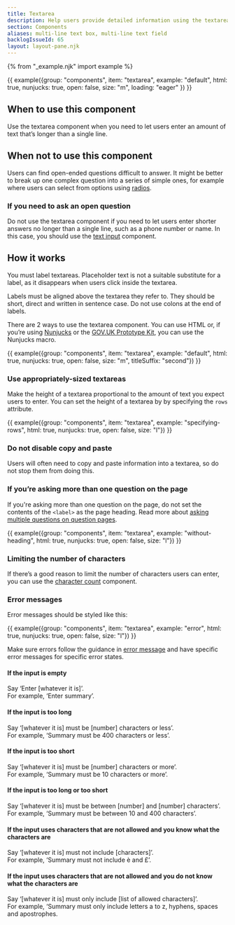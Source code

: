 ```yaml
---
title: Textarea
description: Help users provide detailed information using the textarea component
section: Components
aliases: multi-line text box, multi-line text field
backlogIssueId: 65
layout: layout-pane.njk
---
```


{% from "_example.njk" import example %}

{{ example({group: "components", item: "textarea", example: "default", html: true, nunjucks: true, open: false, size: "m", loading: "eager" }) }}

## When to use this component

Use the textarea component when you need to let users enter an amount of text that’s longer than a single line.

## When not to use this component

Users can find open-ended questions difficult to answer. It might be better to break up one complex question into a series of simple ones, for example where users can select from options using [radios](/components/radios/).

### If you need to ask an open question

Do not use the textarea component if you need to let users enter shorter answers no longer than a single line, such as a phone number or name. In this case, you should use the [text input](/components/text-input/) component.

## How it works

You must label textareas. Placeholder text is not a suitable substitute for a label, as it disappears when users click inside the textarea.

Labels must be aligned above the textarea they refer to. They should be short, direct and written in sentence case. Do not use colons at the end of labels.

There are 2 ways to use the textarea component. You can use HTML or, if you’re using [Nunjucks](https://mozilla.github.io/nunjucks/) or the [GOV.UK Prototype Kit](https://prototype-kit.service.gov.uk), you can use the Nunjucks macro.

{{ example({group: "components", item: "textarea", example: "default", html: true, nunjucks: true, open: false, size: "m", titleSuffix: "second"}) }}

### Use appropriately-sized textareas

Make the height of a textarea proportional to the amount of text you expect users to enter. You can set the height of a textarea by by specifying the `rows` attribute.

{{ example({group: "components", item: "textarea", example: "specifying-rows", html: true, nunjucks: true, open: false, size: "l"}) }}

### Do not disable copy and paste

Users will often need to copy and paste information into a textarea, so do not stop them from doing this.

### If you’re asking more than one question on the page

If you're asking more than one question on the page, do not set the contents of the `<label>` as the page heading. Read more about [asking multiple questions on question pages](/patterns/question-pages/#asking-multiple-questions-on-a-page).

{{ example({group: "components", item: "textarea", example: "without-heading", html: true, nunjucks: true, open: false, size: "l"}) }}

### Limiting the number of characters

If there’s a good reason to limit the number of characters users can enter, you can use the [character count](/components/character-count/) component.

### Error messages

Error messages should be styled like this:

{{ example({group: "components", item: "textarea", example: "error", html: true, nunjucks: true, open: false, size: "l"}) }}

Make sure errors follow the guidance in [error message](/components/error-message/) and have specific error messages for specific error states.

#### If the input is empty

Say ‘Enter [whatever it is]’.<br>
For example, ‘Enter summary’.

#### If the input is too long

Say ‘[whatever it is] must be [number] characters or less’.<br>
For example, ‘Summary must be 400 characters or less’.

#### If the input is too short

Say ‘[whatever it is] must be [number] characters or more’.<br>
For example, ‘Summary must be 10 characters or more’.

#### If the input is too long or too short

Say ‘[whatever it is] must be between [number] and [number] characters’.<br>
For example, ‘Summary must be between 10 and 400 characters’.

#### If the input uses characters that are not allowed and you know what the characters are

Say ‘[whatever it is] must not include [characters]’.<br>
For example, ‘Summary must not include è and £’.

#### If the input uses characters that are not allowed and you do not know what the characters are

Say ‘[whatever it is] must only include [list of allowed characters]’.<br>
For example, ‘Summary must only include letters a to z, hyphens, spaces and apostrophes.
